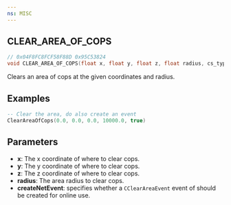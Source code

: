 ```yaml
---
ns: MISC
---
```

## CLEAR_AREA_OF_COPS

```c
// 0x04F8FC8FCF58F88D 0x95C53824
void CLEAR_AREA_OF_COPS(float x, float y, float z, float radius, cs_type(int) BOOL createNetEvent);
```

Clears an area of cops at the given coordinates and radius.

## Examples
```lua
-- Clear the area, do also create an event
ClearAreaOfCops(0.0, 0.0, 0.0, 10000.0, true)
```

## Parameters
* **x**: The x coordinate of where to clear cops.
* **y**: The y coordinate of where to clear cops.
* **z**: The z coordinate of where to clear cops.
* **radius**: The area radius to clear cops.
* **createNetEvent**: specifies whether a `CClearAreaEvent` event of should be created for online use.

